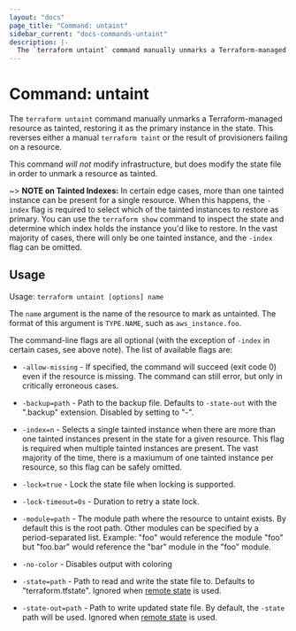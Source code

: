 ```yaml
---
layout: "docs"
page_title: "Command: untaint"
sidebar_current: "docs-commands-untaint"
description: |-
  The `terraform untaint` command manually unmarks a Terraform-managed resource as tainted, restoring it as the primary instance in the state.
---
```


# Command: untaint

The `terraform untaint` command manually unmarks a Terraform-managed resource
as tainted, restoring it as the primary instance in the state. This reverses
either a manual `terraform taint` or the result of provisioners failing on a
resource.

This command _will not_ modify infrastructure, but does modify the state file
in order to unmark a resource as tainted.

~> **NOTE on Tainted Indexes:** In certain edge cases, more than one tainted
instance can be present for a single resource. When this happens, the `-index`
flag is required to select which of the tainted instances to restore as
primary. You can use the `terraform show` command to inspect the state and
determine which index holds the instance you'd like to restore. In the vast
majority of cases, there will only be one tainted instance, and the `-index`
flag can be omitted.

## Usage

Usage: `terraform untaint [options] name`

The `name` argument is the name of the resource to mark as untainted.  The
format of this argument is `TYPE.NAME`, such as `aws_instance.foo`.

The command-line flags are all optional (with the exception of `-index` in
certain cases, see above note). The list of available flags are:

* `-allow-missing` - If specified, the command will succeed (exit code 0)
    even if the resource is missing. The command can still error, but only
    in critically erroneous cases.

* `-backup=path` - Path to the backup file. Defaults to `-state-out` with
  the ".backup" extension. Disabled by setting to "-".

* `-index=n` - Selects a single tainted instance when there are more than one
  tainted instances present in the state for a given resource. This flag is
  required when multiple tainted instances are present. The vast majority of the
  time, there is a maxiumum of one tainted instance per resource, so this flag
  can be safely omitted.

* `-lock=true` - Lock the state file when locking is supported.

* `-lock-timeout=0s` - Duration to retry a state lock.

* `-module=path` - The module path where the resource to untaint exists.
    By default this is the root path. Other modules can be specified by
    a period-separated list. Example: "foo" would reference the module
    "foo" but "foo.bar" would reference the "bar" module in the "foo"
    module.

* `-no-color` - Disables output with coloring

* `-state=path` - Path to read and write the state file to. Defaults to "terraform.tfstate".
  Ignored when [remote state](docs/state/remote.html) is used.

* `-state-out=path` - Path to write updated state file. By default, the
  `-state` path will be used. Ignored when
  [remote state](docs/state/remote.html) is used.
